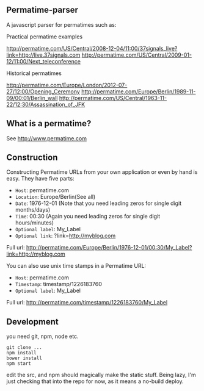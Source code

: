 ## Permatime-parser

A javascript parser for permatimes such as:

Practical permatime examples

http://permatime.com/US/Central/2008-12-04/11:00/37signals_live?link=http://live.37signals.com
http://permatime.com/US/Central/2009-01-12/11:00/Next_teleconference

Historical permatimes

http://permatime.com/Europe/London/2012-07-27/12:00/Opening_Ceremony
http://permatime.com/Europe/Berlin/1989-11-09/00:01/Berlin_wall
http://permatime.com/US/Central/1963-11-22/12:30/Assassination_of_JFK

## What is a permatime?

See http://www.permatime.com


## Construction

Constructing Permatime URLs from your own application or even by hand is easy. They have five parts:

* `Host`: permatime.com
* `Location`: Europe/Berlin(See all)
* `Date`: 1976-12-01 (Note that you need leading zeros for single digit months/days)
* `Time`: 00:30 (Again you need leading zeros for single digit hours/minutes)
* `Optional label`: My_Label
* `Optional link`: ?link=http://myblog.com

Full url:
http://permatime.com/Europe/Berlin/1976-12-01/00:30/My_Label?link=http://myblog.com

You can also use unix time stamps in a Permatime URL:

* `Host`: permatime.com
* `Timestamp`: timestamp/1226183760
* `Optional label`: My_Label

Full url:
http://permatime.com/timestamp/1226183760/My_Label

## Development
   
   you need git, npm, node etc.
   
   ```
   git clone ...
   npm install
   bower install
   npm start
   ```
   
   edit the src, and npm should magically make the static stuff. Being lazy, I'm just checking that into the repo for 
   now, as it means a no-build deploy.



